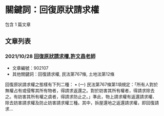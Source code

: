 # 關鍵詞：回復原狀請求權

包含 1 篇文章

## 文章列表

### 2021/10/28 [回復原狀請求權,許文昌老師](../../articles/902107_%E5%9B%9E%E5%BE%A9%E5%8E%9F%E7%8B%80%E8%AB%8B%E6%B1%82%E6%AC%8A%2C%E8%A8%B1%E6%96%87%E6%98%8C%E8%80%81%E5%B8%AB.md)
- 文章編號：902107
- 其他關鍵詞：回復請求權, 民法第767條, 土地法第12條

回復原狀請求權之態樣有下列二種： • (一) 民法第767條第1項規定：「所有人對於無權占有或侵奪其所有物者，得請求返還之。對於妨害其所有權者，得請求除去之。有妨害其所有權之虞者，得請求防止之。」準此，物上請求權有返還請求權、除去妨害請求權及防止妨害請求權三種。其中，拆屋還地之返還請求權，即回復請求...
